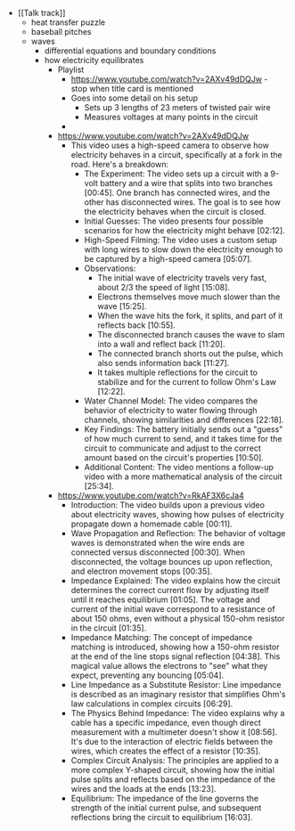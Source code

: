 - [[Talk track]]
	- heat transfer puzzle
	- baseball pitches
	- waves
		- differential equations and boundary conditions
		- how electricity equilibrates
			- Playlist
				- https://www.youtube.com/watch?v=2AXv49dDQJw - stop when title card is mentioned
				- Goes into some detail on his setup
					- Sets up 3 lengths of 23 meters of twisted pair wire
					- Measures voltages at many points in the circuit
				-
			- https://www.youtube.com/watch?v=2AXv49dDQJw
				- This video uses a high-speed camera to observe how electricity behaves in a circuit, specifically at a fork in the road. Here's a breakdown:
					- The Experiment: The video sets up a circuit with a 9-volt battery and a wire that splits into two branches [00:45]. One branch has connected wires, and the other has disconnected wires. The goal is to see how the electricity behaves when the circuit is closed.
					- Initial Guesses: The video presents four possible scenarios for how the electricity might behave [02:12].
					- High-Speed Filming: The video uses a custom setup with long wires to slow down the electricity enough to be captured by a high-speed camera [05:07].
					- Observations:
						- The initial wave of electricity travels very fast, about 2/3 the speed of light [15:08].
						- Electrons themselves move much slower than the wave [15:25].
						- When the wave hits the fork, it splits, and part of it reflects back [10:55].
						- The disconnected branch causes the wave to slam into a wall and reflect back [11:20].
						- The connected branch shorts out the pulse, which also sends information back [11:27].
						- It takes multiple reflections for the circuit to stabilize and for the current to follow Ohm's Law [12:22].
					- Water Channel Model: The video compares the behavior of electricity to water flowing through channels, showing similarities and differences [22:18].
					- Key Findings: The battery initially sends out a "guess" of how much current to send, and it takes time for the circuit to communicate and adjust to the correct amount based on the circuit's properties [10:50].
					- Additional Content: The video mentions a follow-up video with a more mathematical analysis of the circuit [25:34].
			- https://www.youtube.com/watch?v=RkAF3X6cJa4
				- Introduction: The video builds upon a previous video about electricity waves, showing how pulses of electricity propagate down a homemade cable [00:11].
				- Wave Propagation and Reflection: The behavior of voltage waves is demonstrated when the wire ends are connected versus disconnected [00:30]. When disconnected, the voltage bounces up upon reflection, and electron movement stops [00:35].
				- Impedance Explained: The video explains how the circuit determines the correct current flow by adjusting itself until it reaches equilibrium [01:05]. The voltage and current of the initial wave correspond to a resistance of about 150 ohms, even without a physical 150-ohm resistor in the circuit [01:35].
				- Impedance Matching: The concept of impedance matching is introduced, showing how a 150-ohm resistor at the end of the line stops signal reflection [04:38]. This magical value allows the electrons to "see" what they expect, preventing any bouncing [05:04].
				- Line Impedance as a Substitute Resistor: Line impedance is described as an imaginary resistor that simplifies Ohm's law calculations in complex circuits [06:29].
				- The Physics Behind Impedance: The video explains why a cable has a specific impedance, even though direct measurement with a multimeter doesn't show it [08:56]. It's due to the interaction of electric fields between the wires, which creates the effect of a resistor [10:35].
				- Complex Circuit Analysis: The principles are applied to a more complex Y-shaped circuit, showing how the initial pulse splits and reflects based on the impedance of the wires and the loads at the ends [13:23].
				- Equilibrium: The impedance of the line governs the strength of the initial current pulse, and subsequent reflections bring the circuit to equilibrium [16:03].
